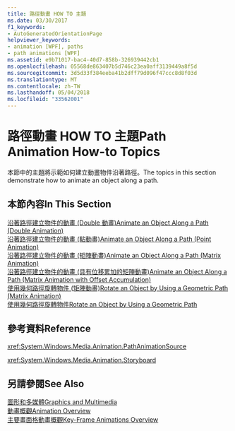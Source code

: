 ```yaml
---
title: 路徑動畫 HOW TO 主題
ms.date: 03/30/2017
f1_keywords:
- AutoGeneratedOrientationPage
helpviewer_keywords:
- animation [WPF], paths
- path animations [WPF]
ms.assetid: e9b71017-bac4-40d7-858b-326939442cb1
ms.openlocfilehash: 05568de863407b5d746c23ea0aff3139449a8f5d
ms.sourcegitcommit: 3d5d33f384eeba41b2dff79d096f47ccc8d8f03d
ms.translationtype: MT
ms.contentlocale: zh-TW
ms.lasthandoff: 05/04/2018
ms.locfileid: "33562001"
---
```

# <a name="path-animation-how-to-topics"></a><span data-ttu-id="92aa6-102">路徑動畫 HOW TO 主題</span><span class="sxs-lookup"><span data-stu-id="92aa6-102">Path Animation How-to Topics</span></span>
<span data-ttu-id="92aa6-103">本節中的主題將示範如何建立動畫物件沿著路徑。</span><span class="sxs-lookup"><span data-stu-id="92aa6-103">The topics in this section demonstrate how to animate an object along a path.</span></span>  
  
## <a name="in-this-section"></a><span data-ttu-id="92aa6-104">本節內容</span><span class="sxs-lookup"><span data-stu-id="92aa6-104">In This Section</span></span>  
 [<span data-ttu-id="92aa6-105">沿著路徑建立物件的動畫 (Double 動畫)</span><span class="sxs-lookup"><span data-stu-id="92aa6-105">Animate an Object Along a Path (Double Animation)</span></span>](../../../../docs/framework/wpf/graphics-multimedia/how-to-animate-an-object-along-a-path-double-animation.md)  
 [<span data-ttu-id="92aa6-106">沿著路徑建立物件的動畫 (點動畫)</span><span class="sxs-lookup"><span data-stu-id="92aa6-106">Animate an Object Along a Path (Point Animation)</span></span>](../../../../docs/framework/wpf/graphics-multimedia/how-to-animate-an-object-along-a-path-point-animation.md)  
 [<span data-ttu-id="92aa6-107">沿著路徑建立物件的動畫 (矩陣動畫)</span><span class="sxs-lookup"><span data-stu-id="92aa6-107">Animate an Object Along a Path (Matrix Animation)</span></span>](../../../../docs/framework/wpf/graphics-multimedia/how-to-animate-an-object-along-a-path-matrix-animation.md)  
 [<span data-ttu-id="92aa6-108">沿著路徑建立物件的動畫 (具有位移累加的矩陣動畫)</span><span class="sxs-lookup"><span data-stu-id="92aa6-108">Animate an Object Along a Path (Matrix Animation with Offset Accumulation)</span></span>](../../../../docs/framework/wpf/graphics-multimedia/animate-an-object-along-a-path-matrix-animation-with-offset.md)  
 [<span data-ttu-id="92aa6-109">使用幾何路徑旋轉物件 (矩陣動畫)</span><span class="sxs-lookup"><span data-stu-id="92aa6-109">Rotate an Object by Using a Geometric Path (Matrix Animation)</span></span>](../../../../docs/framework/wpf/graphics-multimedia/how-to-rotate-an-object-by-using-a-geometric-path-matrix-animation.md)  
 [<span data-ttu-id="92aa6-110">使用幾何路徑旋轉物件</span><span class="sxs-lookup"><span data-stu-id="92aa6-110">Rotate an Object by Using a Geometric Path</span></span>](../../../../docs/framework/wpf/graphics-multimedia/how-to-rotate-an-object-by-using-a-geometric-path.md)  
  
## <a name="reference"></a><span data-ttu-id="92aa6-111">參考資料</span><span class="sxs-lookup"><span data-stu-id="92aa6-111">Reference</span></span>  
 <xref:System.Windows.Media.Animation.PathAnimationSource>  
  
 <xref:System.Windows.Media.Animation.Storyboard>  
  
## <a name="see-also"></a><span data-ttu-id="92aa6-112">另請參閱</span><span class="sxs-lookup"><span data-stu-id="92aa6-112">See Also</span></span>  
 [<span data-ttu-id="92aa6-113">圖形和多媒體</span><span class="sxs-lookup"><span data-stu-id="92aa6-113">Graphics and Multimedia</span></span>](../../../../docs/framework/wpf/graphics-multimedia/index.md)  
 [<span data-ttu-id="92aa6-114">動畫概觀</span><span class="sxs-lookup"><span data-stu-id="92aa6-114">Animation Overview</span></span>](../../../../docs/framework/wpf/graphics-multimedia/animation-overview.md)  
 [<span data-ttu-id="92aa6-115">主要畫面格動畫概觀</span><span class="sxs-lookup"><span data-stu-id="92aa6-115">Key-Frame Animations Overview</span></span>](../../../../docs/framework/wpf/graphics-multimedia/key-frame-animations-overview.md)
